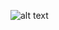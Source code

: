 ![alt text](https://github.com/moohammed-gaber/flutter_blog_firebase_clean_code/blob/master/assets/github_readme/1.PNG?raw=true)
